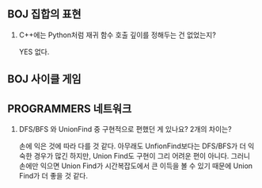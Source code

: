 ## BOJ 집합의 표현

1. C++에는 Python처럼 재귀 함수 호출 깊이를 정해두는 건 없었는지?
    
    YES 없다. 
    

## BOJ 사이클 게임

## PROGRAMMERS 네트워크

1. DFS/BFS 와 UnionFind 중 구현적으로 편했던 게 있나요? 2개의 차이는?
    
    손에 익은 것에 따라 다를 것 같다. 아무래도 UnfionFind보다는 DFS/BFS가 더 익숙한 경우가 많긴 하지만, Union Find도 구현이 그리 어려운 편이 아니다. 그러니 손에만 익으면 Union Find가 시간복잡도에서 큰 이득을 볼 수 있기 때문에 Union Find가 더 좋을 것 같다.
